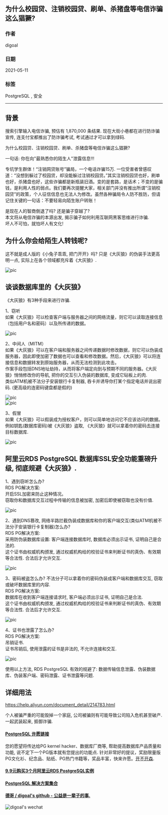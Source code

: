 ## 为什么校园贷、注销校园贷、刷单、杀猪盘等电信诈骗这么猖獗?    
  
### 作者  
digoal  
  
### 日期  
2021-05-11   
  
### 标签  
PostgreSQL , 安全   
  
----  
  
## 背景  
搜索引擎输入电信诈骗, 预估有 1,870,000 条结果. 现在大街小巷都在进行防诈骗宣传, 连支付宝都推出了防诈骗考试, 考试通过才可以拿到绿码.     
    
为什么校园贷、注销校园贷、刷单、杀猪盘等电信诈骗这么猖獗?     
    
一句话: 你在向"最熟悉你的陌生人"泄露信息!!!      
    
专坑学生群体！“注销网贷账号”骗局，一个电话诈骗15万. 一位受害者曾感叹道：“没想到躲过了校园贷，却没能躲过注销校园贷。”其实注销校园贷也好，刷单也好，杀猪盘也好，这些诈骗都是新瓶装旧酒。变的是套路，是话术；不变的是骗钱，是利用人性的弱点。我们要再次提醒大家，相关部门并没有推出所谓“注销校园贷”的政策，个人征信信息也无法人为修改。虽然各种骗局令人防不胜防，但请记住关键的一句话：不要轻易向陌生账户转账！    
  
是现在人的智商倒退了吗? 还是骗子穿越了?   
本文将从电信诈骗的本源出发, 揭示骗子如何利用互联网黑客思维进行诈骗.  
坏人不可怕，就怕坏人有文化!    
    
## 为什么你会给陌生人转钱呢?     
    
这不就是成人版的《小兔子乖乖, 把门开开》吗? 只是《大灰狼》的伪装手法更高明一点, 实际上在各个领域都充斥着《大灰狼》.      
    
![pic](20210511_01_pic_001.jpeg)    
    
## 谈谈数据库里的《大灰狼》    
《大灰狼》有3种手段来进行诈骗.      
    
1、窃听    
如果《大灰狼》可以检查客户端与服务器之间的网络流量，则它可以读取连接信息（包括用户名和密码）以及所传递的数据。    
    
![pic](20210511_01_pic_002.jpeg)    
    
2、中间人（MITM）    
如果《大灰狼》可以在客户端和服务器之间传递数据时修改数据，则它可以伪装成服务器，因此即使加密了数据也可以查看和修改数据。然后，《大灰狼》可以将连接信息和数据转发到原始服务器，从而无法检测到此攻击。    
作案手段包括DNS地址劫持，从而将客户端定向到与预期不同的服务器。《大灰狼》悄悄修改你的导航, 把你的交互引入伪装的数据库, 变成它砧板上的肉.     
类似ATM机被不法分子安装银行卡复制器, 吞卡并诱导你打某个指定电话并说出密码. (更高级的连密码键盘都是假的)    
    
![pic](20210511_01_pic_003.jpeg)    
![pic](20210511_01_pic_004.jpeg)    
    
3、假冒    
如果《大灰狼》可以假装成为授权客户，则可以简单地访问它不应该访问的数据。    
例如钥匙(数据库密码)被《大灰狼》盗取, 《大灰狼》就可以拿着你的密码去连接目标数据库.      
    
![pic](20210511_01_pic_005.jpeg)    
    
    
## 阿里云RDS PostgreSQL 数据库SSL安全功能重磅升级, 彻底规避《大灰狼》.    
    
1、遇到窃听怎么办?     
RDS PG解决方案:  
开启SSL加密来防止这种情况。    
窃取你和数据库交互过程中传输的信息被加密, 加密后即使被窃取也没有价值.     
    
![pic](20210511_01_pic_006.png)    
    
2、遇到DNS篡改, 网络半路拦截伪装成数据库和你的客户端交互(类似ATM机被不法分子安装银行卡复制器)怎么办?     
RDS PG解决方案:  
采用防伪装数据库设置: 客户端连接数据库时, 数据库必须出示证书, 证明自己是合法的.     
这个证书由权威机构颁发, 通过权威机构给的校验证书来判断证书的真伪、有效期等合法性. 合法后才允许交互.     
    
![pic](20210511_01_pic_007.jpeg)    
    
3、密码被盗怎么办? 不法分子可以拿着你的密码伪装成客户端和数据库交互, 窃取或破坏数据库里的内容.    
RDS PG解决方案:  
数据库在收到客户端连接请求时, 客户端必须出示证书, 证明自己是合法.     
这个证书由权威机构颁发, 通过权威机构给的校验证书来判断证书的真伪、有效期等合法性. 合法后才允许交互.      
    
![pic](20210511_01_pic_008.png)    
    
4、证书也泄露了怎么办?     
RDS PG解决方案:  
吊销证书.    
证书吊销后, 使用泄露的证书是非法的, 不允许连接和交互.     
    
![pic](20210511_01_pic_009.jpeg)    
    
使用以上方法, RDS PostgreSQL 有效的规避了: 数据传输信息泄露、伪装数据库、伪装客户端、密码泄露、证书泄露等问题.     
    
## 详细用法    
https://help.aliyun.com/document_detail/214783.html     
    
个人被骗严重的可能毁掉一个家庭, 公司被骗则有可能导致公司陷入危机甚至破产. 一起武装起来, 抵御诈骗.     
    
  
#### [PostgreSQL 许愿链接](https://github.com/digoal/blog/issues/76 "269ac3d1c492e938c0191101c7238216")
您的愿望将传达给PG kernel hacker、数据库厂商等, 帮助提高数据库产品质量和功能, 说不定下一个PG版本就有您提出的功能点. 针对非常好的提议，奖励限量版PG文化衫、纪念品、贴纸、PG热门书籍等，奖品丰富，快来许愿。[开不开森](https://github.com/digoal/blog/issues/76 "269ac3d1c492e938c0191101c7238216").  
  
  
#### [9.9元购买3个月阿里云RDS PostgreSQL实例](https://www.aliyun.com/database/postgresqlactivity "57258f76c37864c6e6d23383d05714ea")
  
  
#### [PostgreSQL 解决方案集合](https://yq.aliyun.com/topic/118 "40cff096e9ed7122c512b35d8561d9c8")
  
  
#### [德哥 / digoal's github - 公益是一辈子的事.](https://github.com/digoal/blog/blob/master/README.md "22709685feb7cab07d30f30387f0a9ae")
  
  
![digoal's wechat](../pic/digoal_weixin.jpg "f7ad92eeba24523fd47a6e1a0e691b59")
  
